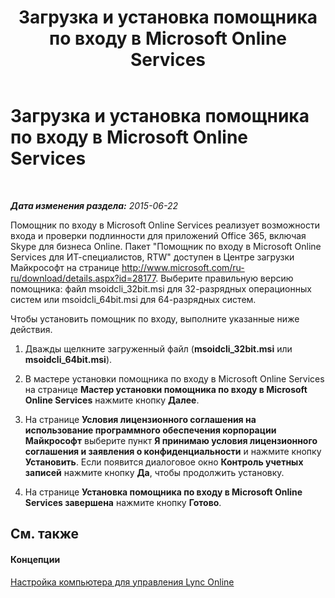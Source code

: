 ﻿---
title: Загрузка и установка помощника по входу в Microsoft Online Services
TOCTitle: Загрузка и установка помощника по входу в Microsoft Online Services
ms:assetid: 73a796d4-0924-4d87-b0f0-39efd1090f2d
ms:mtpsurl: https://technet.microsoft.com/ru-ru/library/Dn362821(v=OCS.15)
ms:contentKeyID: 56270561
ms.date: 06/01/2017
mtps_version: v=OCS.15
ms.translationtype: HT
---

# Загрузка и установка помощника по входу в Microsoft Online Services

 

_**Дата изменения раздела:** 2015-06-22_

Помощник по входу в Microsoft Online Services реализует возможности входа и проверки подлинности для приложений Office 365, включая Skype для бизнеса Online. Пакет "Помощник по входу в Microsoft Online Services для ИТ-специалистов, RTW" доступен в Центре загрузки Майкрософт на странице <http://www.microsoft.com/ru-ru/download/details.aspx?id=28177>. Выберите правильную версию помощника: файл msoidcli\_32bit.msi для 32-разрядных операционных систем или msoidcli\_64bit.msi для 64-разрядных систем.

Чтобы установить помощник по входу, выполните указанные ниже действия.

1.  Дважды щелкните загруженный файл (**msoidcli\_32bit.msi** или **msoidcli\_64bit.msi**).

2.  В мастере установки помощника по входу в Microsoft Online Services на странице **Мастер установки помощника по входу в Microsoft Online Services** нажмите кнопку **Далее**.

3.  На странице **Условия лицензионного соглашения на использование программного обеспечения корпорации Майкрософт** выберите пункт **Я принимаю условия лицензионного соглашения и заявления о конфиденциальности** и нажмите кнопку **Установить**. Если появится диалоговое окно **Контроль учетных записей** нажмите кнопку **Да**, чтобы продолжить установку.

4.  На странице **Установка помощника по входу в Microsoft Online Services завершена** нажмите кнопку **Готово**.

## См. также

#### Концепции

[Настройка компьютера для управления Lync Online](configuring-your-computer-for-skype-for-business-online-management.md)

